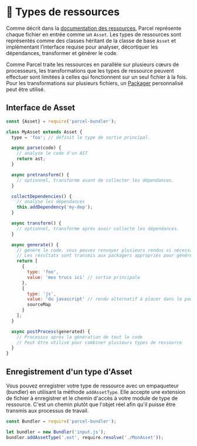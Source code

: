 # 📝 Types de ressources

Comme décrit dans la [documentation des ressources](assets.html), Parcel représente chaque fichier en entrée comme un `Asset`. Les types de ressources sont représentés comme des classes héritant de la classe de base `Asset` et implémentant l’interface requise pour analyser, décortiquer les dépendances, transformer et générer le code.

Comme Parcel traite les ressources en parallèle sur plusieurs cœurs de processeurs, les transformations que les types de ressource peuvent effectuer sont limitées à celles qui fonctionnent sur un seul fichier à la fois. Pour les transformations sur plusieurs fichiers, un [Packager](packagers.html) personnalisé peut être utilisé.

## Interface de Asset

```javascript
const {Asset} = require('parcel-bundler');

class MyAsset extends Asset {
  type = 'foo'; // définit le type de sortie principal.

  async parse(code) {
    // analyse le code d'un AST
    return ast;
  }

  async pretransform() {
    // optionnel, transforme avant de collecter les dépendances.
  }

  collectDependencies() {
    // analyse les dépendances
    this.addDependency('my-dep');
  }

  async transform() {
    // optionnel, transforme après avoir collecté les dépendances.
  }

  async generate() {
    // génère le code. vous pouvez renvoyer plusieurs rendus si nécessaire.
    // Les résultats sont transmis aux packagers appropriés pour générer les paquets finaux.
    return [
      {
        type: 'foo',
        value: 'mes trucs ici' // sortie principale
      },
      {
        type: 'js',
        value: 'du javascript' // rendu alternatif à placer dans le paquet JS si nécessaire
        sourceMap
      }
    ];
  }

  async postProcess(generated) {
    // Processus après la génération de tout le code
    // Peut être utilisé pour combiner plusieurs types de ressource
  }
}
```

## Enregistrement d'un type d'Asset

Vous pouvez enregistrer votre type de ressource avec un empaqueteur (bundler) en utilisant la méthode `addAssetType`. Elle accepte une extension de fichier à enregistrer et le chemin d'accès à votre module de type de ressource. C'est un chemin plutôt que l'objet réel afin qu'il puisse être transmis aux processus de travail.

```javascript
const Bundler = require('parcel-bundler');

let bundler = new Bundler('input.js');
bundler.addAssetType('.ext', require.resolve('./MonAsset'));
```
